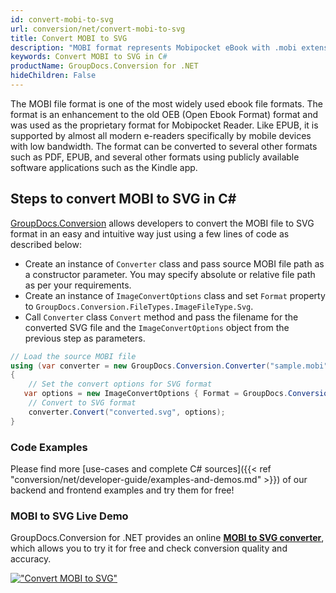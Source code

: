```yaml
---
id: convert-mobi-to-svg
url: conversion/net/convert-mobi-to-svg
title: Convert MOBI to SVG
description: "MOBI format represents Mobipocket eBook with .mobi extension. Learn how to convert MOBI to SVG file programmatically in C# language using GroupDocs.Conversion for .NET library."
keywords: Convert MOBI to SVG in C#
productName: GroupDocs.Conversion for .NET
hideChildren: False
---
```


The MOBI file format is one of the most widely used ebook file formats. The format is an enhancement to the old OEB (Open Ebook Format) format and was used as the proprietary format for Mobipocket Reader. Like EPUB, it is supported by almost all modern e-readers specifically by mobile devices with low bandwidth. The format can be converted to several other formats such as PDF, EPUB, and several other formats using publicly available software applications such as the Kindle app.

## Steps to convert MOBI to SVG in C#

[GroupDocs.Conversion](https://products.groupdocs.com/conversion/net) allows developers to convert the MOBI file to SVG format in an easy and intuitive way just using a few lines of code as described below:

* Create an instance of `Converter` class and pass source MOBI file path as a constructor parameter. You may specify absolute or relative file path as per your requirements. 
* Create an instance of `ImageConvertOptions` class and set `Format` property to `GroupDocs.Conversion.FileTypes.ImageFileType.Svg`.
* Call `Converter` class `Convert` method and pass the filename for the converted SVG file and the `ImageConvertOptions` object from the previous step as parameters.

```csharp
// Load the source MOBI file
using (var converter = new GroupDocs.Conversion.Converter("sample.mobi"))
{
    // Set the convert options for SVG format
   var options = new ImageConvertOptions { Format = GroupDocs.Conversion.FileTypes.ImageFileType.Svg };
    // Convert to SVG format
    converter.Convert("converted.svg", options);
}
```

### Code Examples

Please find more [use-cases and complete C# sources]({{< ref "conversion/net/developer-guide/examples-and-demos.md" >}}) of our backend and frontend examples and try them for free!

### MOBI to SVG Live Demo

GroupDocs.Conversion for .NET provides an online [**MOBI to SVG converter**](https://products.groupdocs.app/conversion/mobi-to-svg), which allows you to try it for free and check conversion quality and accuracy.

[!["Convert MOBI to SVG"](conversion/net/images/convert-to-svg/convert-mobi-to-svg.png)](https://products.groupdocs.app/conversion/mobi-to-svg)